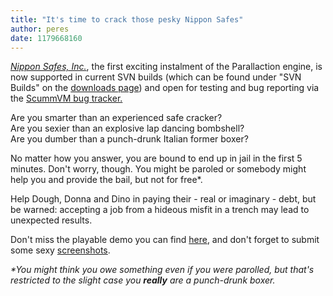 ```yaml
---
title: "It's time to crack those pesky Nippon Safes"
author: peres
date: 1179668160
---
```


[*Nippon Safes, Inc.*](http://wiki.scummvm.org/index.php/Nippon_Safes%2C_Inc.), the first exciting instalment of the Parallaction engine, is now supported in current SVN builds (which can be found under "SVN Builds" on the [downloads page](/downloads/)) and open for testing and bug reporting via the [ScummVM bug tracker.](http://bugs.scummvm.org/)

Are you smarter than an experienced safe cracker?  
Are you sexier than an explosive lap dancing bombshell?  
Are you dumber than a punch-drunk Italian former boxer?  

No matter how you answer, you are bound to end up in jail in the first 5 minutes. Don't worry, though. You might be paroled or somebody might help you and provide the bail, but not for free\*.

Help Dough, Donna and Dino in paying their - real or imaginary - debt, but be warned: accepting a job from a hideous misfit in a trench may lead to unexpected results.

Don't miss the playable demo you can find [here](http://quick.mixnmojo.com/demos/nippon_demo_ami.zip), and don't forget to submit some sexy [screenshots](http://wiki.scummvm.org/index.php/Screenshots).

*\*You might think you owe something even if you were parolled, but that's restricted to the slight case you **really** are a punch-drunk boxer.*
